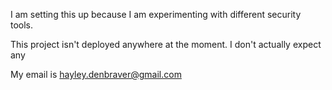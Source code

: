 I am setting this up because I am experimenting with different security tools. 

This project isn't deployed anywhere at the moment. I don't actually expect any 

My email is hayley.denbraver@gmail.com
